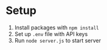 # Setup

1. Install packages with `npm install`
2. Set up `.env` file with API keys
3. Run `node server.js` to start server
